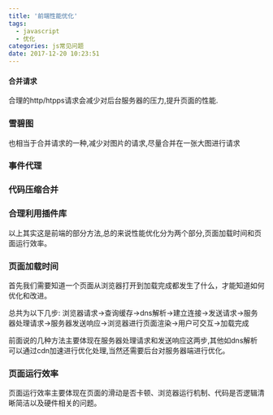 ```yaml
---
title: '前端性能优化'
tags:
  - javascript
  - 优化
categories: js常见问题
date: 2017-12-20 10:23:51
---
```


#### 合并请求

合理的http/htpps请求会减少对后台服务器的压力,提升页面的性能.

### 雪碧图

也相当于合并请求的一种,减少对图片的请求,尽量合并在一张大图进行请求

### 事件代理

### 代码压缩合并

### 合理利用插件库

以上其实这是前端的部分方法,总的来说性能优化分为两个部分,页面加载时间和页面运行效率。

### 页面加载时间

首先我们需要知道一个页面从浏览器打开到加载完成都发生了什么，才能知道如何优化和改进。

总共为以下几步:
浏览器请求->查询缓存->dns解析->建立连接->发送请求->服务器处理请求->服务器发送响应->浏览器进行页面渲染->用户可交互->加载完成

前面说的几种方法主要体现在服务器处理请求和发送响应这两步,其他如dns解析可以通过cdn加速进行优化处理,当然还需要后台对服务器端进行优化。

### 页面运行效率

页面运行效率主要体现在页面的滑动是否卡顿、浏览器运行机制、代码是否逻辑清晰简洁以及硬件相关的问题。
